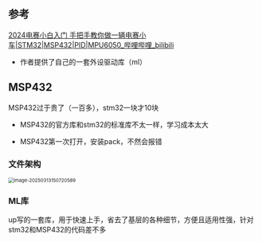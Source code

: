 ## 参考

[2024电赛小白入门 手把手教你做一辆电赛小车|STM32|MSP432|PID|MPU6050_哔哩哔哩_bilibili](https://www.bilibili.com/video/BV1A1421671G/?spm_id_from=333.1245.0.0&vd_source=f129459aae6c6657e79d179b353113ae)

- 作者提供了自己的一套外设驱动库（ml）

## MSP432

MSP432过于贵了（一百多），stm32一块才10块

- MSP432的官方库和stm32的标准库不太一样，学习成本太大

- MSP432第一次打开，安装pack，不然会报错

### 文件架构

<img src="C:\Users\Administrator\AppData\Roaming\Typora\typora-user-images\image-20250313150720589.png" alt="image-20250313150720589" style="zoom:67%;" />

### ML库

up写的一套库，用于快速上手，省去了基层的各种细节，方便且适用性强，针对stm32和MSP432的代码差不多